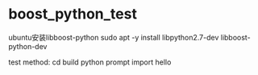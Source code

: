 # boost_python_test
ubuntu安装libboost-python 
sudo apt -y install libpython2.7-dev libboost-python-dev


test method:
cd build
python prompt
import hello

